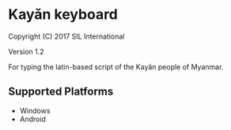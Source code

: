 ﻿Kayǎn keyboard
=====================

Copyright (C) 2017 SIL International

Version 1.2

For typing the latin-based script of the Kayǎn people of Myanmar.

Supported Platforms
-------------------
 * Windows
 * Android

 
